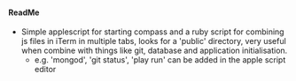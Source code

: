 #### ReadMe
- Simple applescript for starting compass and a ruby script for combining js files in iTerm in multiple tabs, looks for a 'public' directory, very useful when combine with things like git, database and application initialisation.
	- e.g. 'mongod', 'git status', 'play run' can be added in the apple script editor